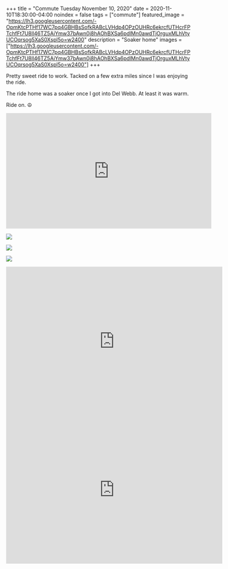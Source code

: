 +++
title =  "Commute Tuesday November 10, 2020"
date = 2020-11-10T18:30:00-04:00
noindex = false
tags = ["commute"]
featured_image = "https://lh3.googleusercontent.com/-OpmKtcPTHf17WC7pq4GBHBsSofkRABcLVHdp4OPzOUHRc6ekrcfUTHcrFPTchfFt7U8ll46TZ5AiYmw37bAwn0j8hAOhBXSa6pdlMn0awdTjOrguxMLhVtyUCOqrsog5XaS0Xspl5o=w2400"
description = "Soaker home"
images = ["https://lh3.googleusercontent.com/-OpmKtcPTHf17WC7pq4GBHBsSofkRABcLVHdp4OPzOUHRc6ekrcfUTHcrFPTchfFt7U8ll46TZ5AiYmw37bAwn0j8hAOhBXSa6pdlMn0awdTjOrguxMLhVtyUCOqrsog5XaS0Xspl5o=w2400"]
+++

Pretty sweet ride to work. Tacked on a few extra miles since I was enjoying the ride.

The ride home was a soaker once I got into Del Webb. At least it was warm.

Ride on. ☮

<iframe width="560" height="315" src="https://www.youtube.com/embed/lVOvaXnXPxM" frameborder="0" allow="accelerometer; autoplay; clipboard-write; encrypted-media; gyroscope; picture-in-picture" allowfullscreen></iframe>

<a href='https://lh3.googleusercontent.com/-OpmKtcPTHf17WC7pq4GBHBsSofkRABcLVHdp4OPzOUHRc6ekrcfUTHcrFPTchfFt7U8ll46TZ5AiYmw37bAwn0j8hAOhBXSa6pdlMn0awdTjOrguxMLhVtyUCOqrsog5XaS0Xspl5o=w2400'><img src='https://lh3.googleusercontent.com/-OpmKtcPTHf17WC7pq4GBHBsSofkRABcLVHdp4OPzOUHRc6ekrcfUTHcrFPTchfFt7U8ll46TZ5AiYmw37bAwn0j8hAOhBXSa6pdlMn0awdTjOrguxMLhVtyUCOqrsog5XaS0Xspl5o=w2400'></a>

<a href='https://lh3.googleusercontent.com/-H4FqH-9m8XyA9Pj0Fc2MQS_49w0rAkh7iatXDxdiKxVBhU-_0QK0jF-7Y16U4bkw_BKBsknYB7dyJ0-xVGaA5BuaQuf80ZPlmZ1d96COmjRjPmJ9kg-23VCdXI0ghqAO2d-3v0bnkY=w2400'><img src='https://lh3.googleusercontent.com/-H4FqH-9m8XyA9Pj0Fc2MQS_49w0rAkh7iatXDxdiKxVBhU-_0QK0jF-7Y16U4bkw_BKBsknYB7dyJ0-xVGaA5BuaQuf80ZPlmZ1d96COmjRjPmJ9kg-23VCdXI0ghqAO2d-3v0bnkY=w2400'></a>

<a href='https://lh3.googleusercontent.com/8MRSY6aHfR3Lcgq3Ahji2C7ZFWgWrEjXo2_owdoRP-rEhgCuUdmLRnOK8v2SeVATyMzzTJ-2vo6fZ2DDiHRycBhpJZ10MYDNyEefmRnj1a0WiaBNFmCQj2bUXaUSPYUgHQ_2thJCf5A=w2400'><img src='https://lh3.googleusercontent.com/8MRSY6aHfR3Lcgq3Ahji2C7ZFWgWrEjXo2_owdoRP-rEhgCuUdmLRnOK8v2SeVATyMzzTJ-2vo6fZ2DDiHRycBhpJZ10MYDNyEefmRnj1a0WiaBNFmCQj2bUXaUSPYUgHQ_2thJCf5A=w2400'></a>

<iframe height='405' width='590' frameborder='0' allowtransparency='true' scrolling='no' src='https://www.strava.com/activities/4316620729/embed/8ad8c363f51d68e05360ce0146bde50b96deb4ae'></iframe>

<iframe height='405' width='590' frameborder='0' allowtransparency='true' scrolling='no' src='https://www.strava.com/activities/4319915614/embed/7c81c2747ae05164452f0d9c2a15752488914bc7'></iframe>
